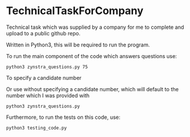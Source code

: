 # TechnicalTaskForCompany
Technical task which was supplied by a company for me to complete and upload to a public github repo.

Written in Python3, this will be required to run the program.

To run the main component of the code which answers questions use:

```
python3 zynstra_questions.py 75
```

To specify a candidate number

Or use without specifying a candidate number, which will default to the number which I was provided with

```
python3 zynstra_questions.py
```

Furthermore, to run the tests on this code, use:

```
python3 testing_code.py
```
